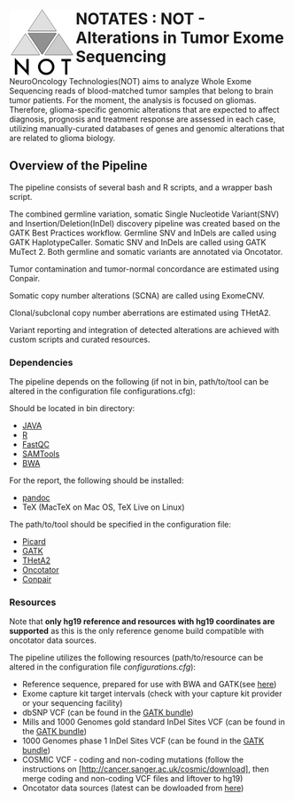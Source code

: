 # <img src="Scripts/NOT_logo.png" align="left" height=120/> NOTATES : NOT - Alterations in Tumor Exome Sequencing
NeuroOncology Technologies(NOT) aims to analyze Whole Exome Sequencing reads of blood-matched tumor samples that belong to brain tumor patients. For the moment, the analysis is focused on gliomas. Therefore, glioma-specific genomic alterations that are expected to affect diagnosis, prognosis and treatment response are assessed in each case, utilizing manually-curated databases of genes and genomic alterations that are related to glioma biology.

## Overview of the Pipeline
The pipeline consists of several bash and R scripts, and a wrapper bash script.

The combined germline variation, somatic Single Nucleotide Variant(SNV) and Insertion/Deletion(InDel) discovery pipeline was created based on the GATK Best Practices workflow. Germline SNV and InDels are called using GATK HaplotypeCaller. Somatic SNV and InDels are called using GATK MuTect 2. Both germline and somatic variants are annotated via Oncotator.

Tumor contamination and tumor-normal concordance are estimated using Conpair.

Somatic copy number alterations (SCNA) are called using ExomeCNV.

Clonal/subclonal copy number aberrations are estimated using THetA2.

Variant reporting and integration of detected alterations are achieved with custom scripts and curated resources.

### Dependencies
The pipeline depends on the following (if not in bin, path/to/tool can be altered in the configuration file configurations.cfg):

Should be located in bin directory:
- [JAVA](https://www.java.com/en/download/manual.jsp)
- [R](https://www.r-project.org)
- [FastQC](http://www.bioinformatics.babraham.ac.uk/projects/fastqc/)
- [SAMTools](http://samtools.sourceforge.net/)
- [BWA](http://bio-bwa.sourceforge.net/)

For the report, the following should be installed:
- [pandoc](http://pandoc.org/)
- TeX (MacTeX on Mac OS, TeX Live on Linux)

The path/to/tool should be specified in the configuration file:
- [Picard](http://broadinstitute.github.io/picard/index.html)
- [GATK](https://software.broadinstitute.org/gatk/)
- [THetA2](http://compbio.cs.brown.edu/projects/theta/)
- [Oncotator](https://github.com/broadinstitute/oncotator/releases)
- [Conpair](https://github.com/nygenome/Conpair)

### Resources
Note that **only hg19 reference and resources with hg19 coordinates are supported** as this is the only reference genome build compatible with oncotator data sources.

The pipeline utilizes the following resources (path/to/resource can be altered in the configuration file _configurations.cfg_):
- Reference sequence, prepared for use with BWA and GATK(see [here](http://gatkforums.broadinstitute.org/gatk/discussion/2798/howto-prepare-a-reference-for-use-with-bwa-and-gatk))
- Exome capture kit target intervals (check with your capture kit provider or your sequencing facility)
- dbSNP VCF (can be found in the [GATK bundle])
- Mills and 1000 Genomes gold standard InDel Sites VCF (can be found in the [GATK bundle])
- 1000 Genomes phase 1 InDel Sites VCF (can be found in the [GATK bundle])
- COSMIC VCF - coding and non-coding mutations (follow the instructions on [http://cancer.sanger.ac.uk/cosmic/download], then merge coding and non-coding VCF files and liftover to hg19)
- Oncotator data sources (latest can be dowloaded from [here](https://personal.broadinstitute.org/lichtens/oncobeta/oncotator_v1_ds_Jan262015.tar.gz))

[GATK bundle]: http://gatkforums.broadinstitute.org/gatk/discussion/1213/whats-in-the-resource-bundle-and-how-can-i-get-it
